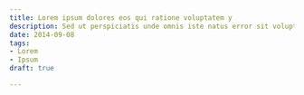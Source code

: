 ```yaml
---
title: Lorem ipsum dolores eos qui ratione voluptatem y
description: Sed ut perspiciatis unde omnis iste natus error sit voluptatem
date: 2014-09-08
tags:
- Lorem
- Ipsum
draft: true

---
```

